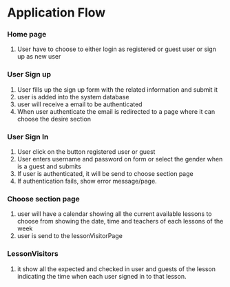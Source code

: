 # Application Flow

### Home page

1. User have to choose to either login as registered or guest user or sign up as new user 

### User Sign up

1. User fills up the sign up form with the related information and submit it
1. user is added into the system database
1. user will receive a email to be authenticated
1. When user authenticate the email is redirected to a page where it can choose the desire section

### User Sign In

1. User click on the button registered user or guest
1. User enters username and password on form or select the gender when is a guest and submits 
1. If user is authenticated, it will be send to choose section page 
1. If authentication fails, show error message/page.

### Choose section page

1. user will have a calendar showing all the current available lessons to choose from
showing the date, time and teachers of each lessons of the week
2. user is send to the lessonVisitorPage

### LessonVisitors

1. it show all the expected and checked in user and guests of the lesson indicating
the time when each user signed in to that lesson. 



 
